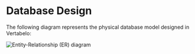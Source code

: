 # Database Design

The following diagram represents the physical database model designed in Vertabelo:

![Entity-Relationship (ER) diagram](./images/images/airbnb_database_model.png)
